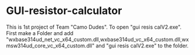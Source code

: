# GUI-resistor-calculator
This is 1st project of Team "Camo Dudes".
To open "gui resis calV2.exe".
First make a Folder and add "wxbase314ud_net_vc_x64_custom.dll,wxbase314ud_vc_x64_custom.dll,wxmsw314ud_core_vc_x64_custom.dll" and "gui resis calV2.exe" to the folder.
